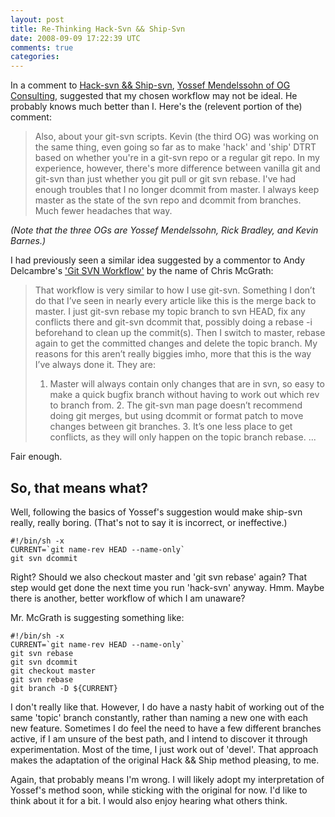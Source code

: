 ```yaml
--- 
layout: post
title: Re-Thinking Hack-Svn && Ship-Svn
date: 2008-09-09 17:22:39 UTC
comments: true
categories: 
--- 
```

In a comment to [Hack-svn && Ship-svn](http://soyunperdedor.com/node/31), [Yossef Mendelssohn of OG Consulting](http://bl.ogtastic.com/), suggested that my chosen workflow may not be ideal. He probably knows much better than I. Here's the (relevent portion of the) comment:

> Also, about your git-svn scripts. Kevin (the third OG) was working on the same thing, even going so far as to make 'hack' and 'ship' DTRT based on whether you're in a git-svn repo or a regular git repo. In my experience, however, there's more difference between vanilla git and git-svn than just whether you git pull or git svn rebase. I've had enough troubles that I no longer dcommit from master. I always keep master as the state of the svn repo and dcommit from branches. Much fewer headaches that way.

*(Note that the three OGs are Yossef Mendelssohn, Rick Bradley, and Kevin Barnes.)*

I had previously seen a similar idea suggested by a commentor to Andy Delcambre's ['Git SVN Workflow'](http://andy.delcambre.com/2008/03/04/git-svn-workflow.html) by the name of Chris McGrath:

> That workflow is very similar to how I use git-svn. Something I don’t do that I’ve seen in nearly every article like this is the merge back to master. I just git-svn rebase my topic branch to svn HEAD, fix any conflicts there and git-svn dcommit that, possibly doing a rebase -i beforehand to clean up the commit(s). Then I switch to master, rebase again to get the committed changes and delete the topic branch. My reasons for this aren’t really biggies imho, more that this is the way I’ve always done it. They are:
> 
> 1.  Master will always contain only changes that are in svn, so easy to make a quick bugfix branch without having to work out which rev to branch from. 2. The git-svn man page doesn’t recommend doing git merges, but using dcommit or format patch to move changes between git branches. 3. It’s one less place to get conflicts, as they will only happen on the topic branch rebase. ...

Fair enough.

## So, that means what?

Well, following the basics of Yossef's suggestion would make ship-svn really, really boring. (That's not to say it is incorrect, or ineffective.)

    #!/bin/sh -x
    CURRENT=`git name-rev HEAD --name-only`
    git svn dcommit

Right? Should we also checkout master and 'git svn rebase' again? That step would get done the next time you run 'hack-svn' anyway. Hmm. Maybe there is another, better workflow of which I am unaware?

Mr. McGrath is suggesting something like:

    #!/bin/sh -x
    CURRENT=`git name-rev HEAD --name-only`
    git svn rebase
    git svn dcommit
    git checkout master
    git svn rebase
    git branch -D ${CURRENT}

I don't really like that. However, I do have a nasty habit of working out of the same 'topic' branch constantly, rather than naming a new one with each new feature. Sometimes I do feel the need to have a few different branches active, if I am unsure of the best path, and I intend to discover it through experimentation. Most of the time, I just work out of 'devel'. That approach makes the adaptation of the original Hack && Ship method pleasing, to me.

Again, that probably means I'm wrong. I will likely adopt my interpretation of Yossef's method soon, while sticking with the original for now. I'd like to think about it for a bit. I would also enjoy hearing what others think.
